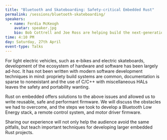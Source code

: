 ```yaml
---
title: "Bluetooth and Skateboarding: Safety-critical Embedded Rust"
permalink: /sessions/bluetooth-skateboarding/
speakers: 
  - name: Ferdia McKeogh
    avatar: speaker.jpg
    bio: Bob Cottrell and Joe Ross are helping build the next-generation kitchen starting with the June Oven. With a software ecosystem which includes kitchen appliances, mobile applications, and a real-time messaging back end, Bob and Joe are leading their team's adoption of embedded Rust to build new appliances on constrained (and less expensive) computing hardware.
time: 4:10 PM
day: Saturday, 27th April
event-type: Talks
---
```


For light electric vehicles, such as e-bikes and electric skateboards, development of the ecosystem of hardware and software has been largely ad-hoc. It has not been written with modern software development techniques in mind: propriety build systems are common, documentation is sparse to nonexistant and the use of C/C++ with miscellaneous HALs leaves the safety and portability wanting.

Rust on embedded offers solutions to the above issues and allowed us to write reusable, safe and performant firmware. We will discuss the obstacles we had to overcome, and the steps we took to develop a Bluetooth Low Energy stack, a remote control system, and motor driver firmware.

Sharing our experience will not only help the audience avoid the same pitfalls, but teach important techniques for developing larger embedded Rust projects.
